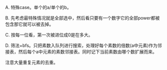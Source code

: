 A. 特殊case。单个的a/单个的b。

B. 先考虑最特殊情况就是全部选中，然后看只要有一个数字它的全部power都被包含那它就可以被去掉。

C. 按每一位看，第一次被进位成0是在多大。

D. 筛法+bfs。只把素数入队列进行搜索，处理好每个素数的倍数(a中元素)作为邻接表，然后每个a中元素的素数邻接表。同时记下当前素数由哪个数扩展而来。

   注意大量重复元素的去重。
